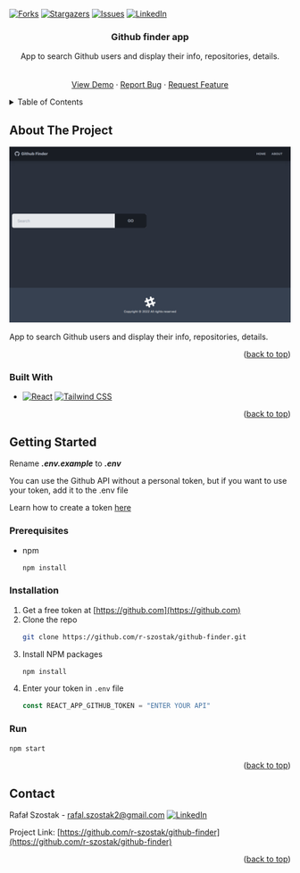 [![Forks][forks-shield]][forks-url]
[![Stargazers][stars-shield]][stars-url]
[![Issues][issues-shield]][issues-url]
[![LinkedIn][linkedin-shield]][linkedin-url]
<br />

<div align="center">

<h3 align="center">Github finder app</h3>

  <p align="center">
     App to search Github users and display their info, repositories, details.
    <br />
    <br />
    <br />
    <a href="https://github-finder-app-r-szostak.vercel.app">View Demo</a>
    ·
    <a href="https://github.com/r-szostak/github-finder/issues">Report Bug</a>
    ·
    <a href="https://github.com/r-szostak/github-finder/issues">Request Feature</a>
  </p>
</div>

<details>
  <summary>Table of Contents</summary>
  <ol>
    <li>
      <a href="#about-the-project">About The Project</a>
      <ul>
        <li><a href="#built-with">Built With</a></li>
      </ul>
    </li>
    <li>
      <a href="#getting-started">Getting Started</a>
      <ul>
        <li><a href="#prerequisites">Prerequisites</a></li>
        <li><a href="#installation">Installation</a></li>
      </ul>
    </li>
    <li><a href="#contact">Contact</a></li>
  </ol>
</details>

<!-- ABOUT THE PROJECT -->

## About The Project

[![Product Name Screen Shot][product-screenshot]](https://github-finder-app-theta-ten.vercel.app)

App to search Github users and display their info, repositories, details.

<p align="right">(<a href="#readme-top">back to top</a>)</p>

### Built With

- [![React][react.js]][react-url] [![Tailwind CSS][tailwind-css]][tailwind-url]

<p align="right">(<a href="#readme-top">back to top</a>)</p>

<!-- GETTING STARTED -->

## Getting Started

Rename **_.env.example_** to **_.env_**

You can use the Github API without a personal token, but if you want to use your token, add it to the .env file

Learn how to create a token [here](https://docs.github.com/en/authentication/keeping-your-account-and-data-secure/creating-a-personal-access-token)

### Prerequisites

- npm
  ```sh
  npm install
  ```

### Installation

1. Get a free token at [https://github.com](https://github.com)
2. Clone the repo
   ```sh
   git clone https://github.com/r-szostak/github-finder.git
   ```
3. Install NPM packages
   ```sh
   npm install
   ```
4. Enter your token in `.env` file
   ```js
   const REACT_APP_GITHUB_TOKEN = "ENTER YOUR API"
   ```

### Run

```sh
npm start
```

<p align="right">(<a href="#readme-top">back to top</a>)</p>

<!-- CONTACT -->

## Contact

Rafał Szostak - rafal.szostak2@gmail.com
[![LinkedIn][linkedin-shield]][linkedin-url]

Project Link: [https://github.com/r-szostak/github-finder](https://github.com/r-szostak/github-finder)

<p align="right">(<a href="#readme-top">back to top</a>)</p>

<!-- MARKDOWN LINKS & IMAGES -->
<!-- https://www.markdownguide.org/basic-syntax/#reference-style-links -->

[forks-shield]: https://img.shields.io/github/forks/r-szostak/github-finder.svg?style=for-the-badge
[forks-url]: https://github.com/r-szostak/github-finder/network/members
[stars-shield]: https://img.shields.io/github/stars/r-szostak/github-finder.svg?style=for-the-badge
[stars-url]: https://github.com/r-szostak/github-finder/stargazers
[issues-shield]: https://img.shields.io/github/issues/r-szostak/github-finder.svg?style=for-the-badge
[issues-url]: https://github.com/r-szostak/github-finder/issues
[linkedin-shield]: https://img.shields.io/badge/-LinkedIn-black.svg?style=for-the-badge&logo=linkedin&colorB=555
[linkedin-url]: https://www.linkedin.com/in/rsz/
[product-screenshot]: public/preview.png
[react.js]: https://img.shields.io/badge/React-20232A?style=for-the-badge&logo=react&logoColor=61DAFB
[react-url]: https://reactjs.org/
[tailwind-css]: https://img.shields.io/badge/Tailwind_CSS-38B2AC?style=for-the-badge&logo=tailwind-css&logoColor=white
[tailwind-url]: https://tailwindcss.com
